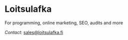 # Loitsulafka
For programming, online marketing, SEO, audits and more

*Contact*: sales@loitsulafka.fi

